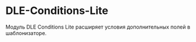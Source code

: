 # DLE-Conditions-Lite
Модуль DLE Conditions Lite расширяет условия дополнительных полей в шаблонизаторе.
